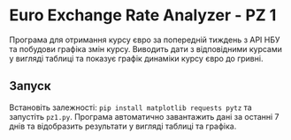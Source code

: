 # Euro Exchange Rate Analyzer - PZ 1

Програма для отримання курсу євро за попередній тиждень з API НБУ та побудови графіка змін курсу. Виводить дати з відповідними курсами у вигляді таблиці та показує графік динаміки курсу євро до гривні.

## Запуск

Встановіть залежності: `pip install matplotlib requests pytz` та запустіть `pz1.py`. Програма автоматично завантажить дані за останні 7 днів та відобразить результати у вигляді таблиці та графіка.
